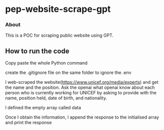 # pep-website-scrape-gpt

### About
This is a POC for scraping public website using GPT.


## How to run the code

Copy paste the whole Python command

create the .gitignore file on the same folder to ignore the .env



I web-scraped the website(https://www.unicef.org/media/experts) and get the name and the position. Ask the openai what openai know about each person who is currently working for UNICEF by asking to provide with the name, position held, date of birth, and nationality.

I defined the empty array called data

Once I obtain the information, I append the response to the initialised array and print the response
